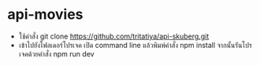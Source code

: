 # api-movies
- ใช้คำสั่ง git clone https://github.com/tritatiya/api-skuberg.git
- เข้าไปยังโฟลเดอร์โปรเจค เปิด command line แล้วพิมพ์คำสั่ง npm install จากนั้นรันโปรเจคด้วยคำสั่ง npm run dev
